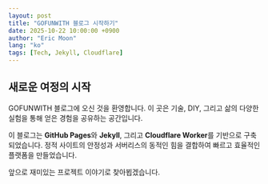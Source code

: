 ```yaml
---
layout: post
title: "GOFUNWITH 블로그 시작하기"
date: 2025-10-22 10:00:00 +0900
author: "Eric Moon"
lang: "ko"
tags: [Tech, Jekyll, Cloudflare]
---
```


## 새로운 여정의 시작

GOFUNWITH 블로그에 오신 것을 환영합니다. 이 곳은 기술, DIY, 그리고 삶의 다양한 실험을 통해 얻은 경험을 공유하는 공간입니다.

이 블로그는 **GitHub Pages**와 **Jekyll**, 그리고 **Cloudflare Worker**를 기반으로 구축되었습니다. 정적 사이트의 안정성과 서버리스의 동적인 힘을 결합하여 빠르고 효율적인 플랫폼을 만들었습니다.

앞으로 재미있는 프로젝트 이야기로 찾아뵙겠습니다.
